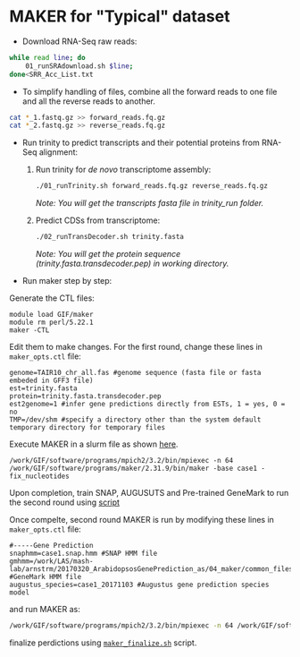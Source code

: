 # MAKER for "Typical" dataset

- Download RNA-Seq raw reads:
```bash
while read line; do
	01_runSRAdownload.sh $line;
done<SRR_Acc_List.txt
```
- To simplify handling of files, combine all the forward reads to one file and all the reverse reads to another.
```bash
cat *_1.fastq.gz >> forward_reads.fq.gz
cat *_2.fastq.gz >> reverse_reads.fq.gz
```

- Run trinity to predict transcripts and their potential proteins from RNA-Seq alignment:

  1. Run trinity for _de novo_ transcriptome assembly:
     ```bash
     ./01_runTrinity.sh forward_reads.fq.gz reverse_reads.fq.gz
     ```
     _Note: You will get the transcripts fasta file in trinity_run folder._

  2. Predict CDSs from transcriptome:
     ```bash
     ./02_runTransDecoder.sh trinity.fasta
     ```
     _Note: You will get the protein sequence (trinity.fasta.transdecoder.pep) in working directory._
     
- Run maker step by step:

Generate the CTL files:

```
module load GIF/maker
module rm perl/5.22.1
maker -CTL
```

Edit them to make changes. For the first round, change these lines in `maker_opts.ctl` file:

```
genome=TAIR10_chr_all.fas #genome sequence (fasta file or fasta embeded in GFF3 file)
est=trinity.fasta
protein=trinity.fasta.transdecoder.pep
est2genome=1 #infer gene predictions directly from ESTs, 1 = yes, 0 = no
TMP=/dev/shm #specify a directory other than the system default temporary directory for temporary files
```

Execute MAKER in a slurm file as shown [here](case1-maker.slurm).

```
/work/GIF/software/programs/mpich2/3.2/bin/mpiexec -n 64 /work/GIF/software/programs/maker/2.31.9/bin/maker -base case1 -fix_nucleotides
```

Upon completion, train SNAP, AUGUSUTS and Pre-trained GeneMark to run the second round using [script](../../scripts/maker/04_maker_process.sh)


Once compelte, second round MAKER is run by modifying these lines in `maker_opts.ctl` file:


```
#-----Gene Prediction
snaphmm=case1.snap.hmm #SNAP HMM file
gmhmm=/work/LAS/mash-lab/arnstrm/20170320_ArabidopsosGenePrediction_as/04_maker/common_files/gmhmm.mod #GeneMark HMM file
augustus_species=case1_20171103 #Augustus gene prediction species model
```

and run MAKER as:

```bash
/work/GIF/software/programs/mpich2/3.2/bin/mpiexec -n 64 /work/GIF/software/programs/maker/2.31.9/bin/maker -base case1 -fix_nucleotides
```

finalize perdictions using [`maker_finalize.sh`](../../scripts/maker/06_maker_finalize.sh) script.


